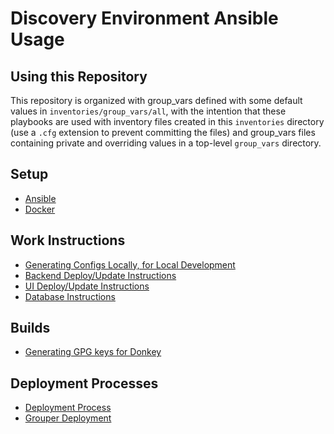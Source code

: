 # Discovery Environment Ansible Usage

## Using this Repository

This repository is organized with group_vars defined with some default values in
`inventories/group_vars/all`, with the intention that these playbooks are used with inventory files
created in this `inventories` directory (use a `.cfg` extension to prevent committing the files) and
group_vars files containing private and overriding values in a top-level `group_vars` directory.

## Setup
* [Ansible](doc/setup/Ansible.md)
* [Docker](doc/setup/Docker.md)

## Work Instructions
* [Generating Configs Locally, for Local Development](doc/work_instructions/Local_Configs.md)
* [Backend Deploy/Update Instructions](doc/work_instructions/Backend.md)
* [UI Deploy/Update Instructions](doc/work_instructions/UI.md)
* [Database Instructions](doc/work_instructions/Database.md)

## Builds
* [Generating GPG keys for Donkey](doc/builds/gpg-key.md)

## Deployment Processes
* [Deployment Process](doc/deployments/Deployments.md)
* [Grouper Deployment](doc/deployments/grouper.md)
